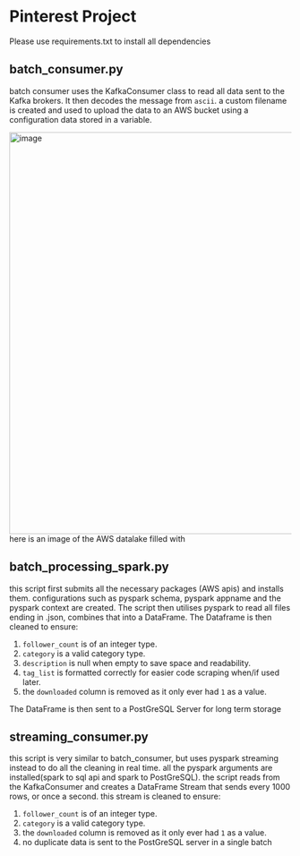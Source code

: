# Pinterest Project

Please use requirements.txt to install all dependencies

## batch_consumer.py

batch consumer uses the KafkaConsumer class to read all data sent to the Kafka brokers. It then decodes the message from `ascii`. a custom filename is created and used to upload the data to an AWS bucket using a configuration data stored in a variable.

<img width="718" alt="image" src="https://github.com/AdjunxLynx/Pinterest-Project/assets/117390288/0ed2d3da-01b4-49c2-a438-daa46ccf2f98">
here is an image of the AWS datalake filled with 

## batch_processing_spark.py

this script first submits all the necessary packages (AWS apis) and installs them. configurations such as pyspark schema, pyspark appname and the pyspark context are created.
The script then utilises pyspark to read all files ending in .json, combines that into a DataFrame. The Dataframe is then cleaned to ensure:
1. `follower_count` is of an integer type.
2. `category` is a valid category type.
3. `description` is null when empty to save space and readability.
4. `tag_list` is formatted correctly for easier code scraping when/if used later.
5. the `downloaded` column is removed as it only ever had `1` as a value.


The DataFrame is then sent to a PostGreSQL Server for long term storage

## streaming_consumer.py

this script is very similar to batch_consumer, but uses pyspark streaming instead to do all the cleaning in real time. all the pyspark arguments are installed(spark to sql api and spark to PostGreSQL). the script reads from the KafkaConsumer and creates a DataFrame Stream that sends every 1000 rows, or once a second. this stream is cleaned to ensure:
1. `follower_count` is of an integer type.
2. `category` is a valid category type.
3. the `downloaded` column is removed as it only ever had `1` as a value.
4. no duplicate data is sent to the PostGreSQL server in a single batch

